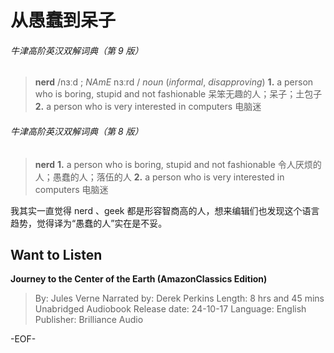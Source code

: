 # 从愚蠢到呆子


###### 牛津高阶英汉双解词典（第 9 版）
>**nerd** /nɜːd ; *NAmE* nɜːrd /
*noun* (*informal*, *disapproving*)
**1.** a person who is boring, stupid and not fashionable 呆笨无趣的人；呆子；土包子
**2.** a person who is very interested in computers 电脑迷

###### 牛津高阶英汉双解词典（第 8 版）
>**nerd**
**1.** a person who is boring, stupid and not fashionable 令人厌烦的人；愚蠢的人；落伍的人
**2.** a person who is very interested in computers 电脑迷

我其实一直觉得 nerd 、geek 都是形容智商高的人，想来编辑们也发现这个语言趋势，觉得译为“愚蠢的人”实在是不妥。

## Want to Listen
**Journey to the Center of the Earth (AmazonClassics Edition)**
>By: Jules Verne
Narrated by: Derek Perkins
Length: 8 hrs and 45 mins
Unabridged Audiobook
Release date: 24-10-17
Language: English
Publisher: Brilliance Audio

-EOF-
